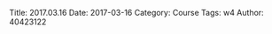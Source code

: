 Title: 2017.03.16
Date: 2017-03-16
Category: Course
Tags: w4
Author: 40423122

<!-- PELICAN_END_SUMMARY -->